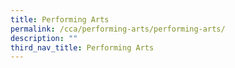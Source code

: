 ```yaml
---
title: Performing Arts
permalink: /cca/performing-arts/performing-arts/
description: ""
third_nav_title: Performing Arts
---
```

